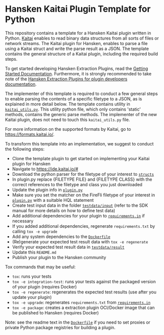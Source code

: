 # Hansken Kaitai Plugin Template for Python

This repository contains a template for a Hansken Kaitai plugin written in Python. [Kaitai](https://kaitai.io/) enables to read binary data structures from all sorts of files or network streams.
The Kaitai plugin for Hansken, enables to parse a file using a Kaitai struct and write the parse result as a JSON. The template contains the general structure of a Kaitai plugin, including the required build steps.

To get started developing Hansken Extraction Plugins, read the [Getting Started Documentation](https://netherlandsforensicinstitute.github.io/hansken-extraction-plugin-sdk-documentation/latest/dev/python/getting_started.html).
Furthermore, it is strongly recommended to take note of the [Hansken Extraction Plugins for plugin developers documentation](https://netherlandsforensicinstitute.github.io/hansken-extraction-plugin-sdk-documentation/latest/).

The implementer of this template is required to conduct a few general steps to enable parsing the contents of a specific filetype to a JSON, as is explained in more detail below.
The template contains utility in [`kaitai_utils.py`](kaitai_utils.py). This utility python file, which only contains 'static' methods, contains the generic parse methods. 
The implementer of the new Kaitai plugin, does not need to touch this `kaitai_utils.py` file. 

For more information on the supported formats by Kaitai, go to https://formats.kaitai.io/. 


To transform this template into an implementation, we suggest to conduct the following steps:
* Clone the template plugin to get started on implementing your Kaitai plugin for Hansken
* Navigate to https://ide.kaitai.io/#
* Download the python parser for the filetype of your interest to [`structs`](structs)
* In plugin.py replace {FILETYPE FILE} and {FILETYPE CLASS} with the correct references to the filetype and class you just downloaded
* Update the plugin info in [`plugin.py`](plugin.py)
* Make sure you set the matcher on the FireFli filetype of your interest in [`plugin.py`](plugin.py) with a suitable HQL statement
* Create test input data in the folder [`testdata/input`](testdata/input)
  (refer to the SDK manual for more details on how to define test data)
* Add additional dependencies for your plugin to [`requirements.in`](requirements.in) if necessary 
* If you added additional dependencies, regenerate `requirements.txt` by calling `tox -e upgrade`
* Add any system dependencies to the [`Dockerfile`](Dockerfile)
* (Re)generate your expected test result data with `tox -e regenerate`
* Verify your expected test result data in [`testdata/result`](testdata/result)
* Update this `README.md`
* Publish your plugin to the Hansken community

Tox commands that may be useful:
* `tox`: runs your tests
* `tox -e integration-test`: runs your tests against the packaged version of your plugin (requires Docker)
* `tox -e regenerate`: regenerates the expected test results (use after you update your plugin)
* `tox -e upgrade`: regenerates `requirements.txt` from [`requirements.in`](requirements.in)
* `tox -e package`: creates a extraction plugin OCI/Docker image that can be published to Hansken (requires Docker)

Note: see the readme text in the [`Dockerfile`](Dockerfile) if you need to set proxies or private Python package registries for building a plugin.

